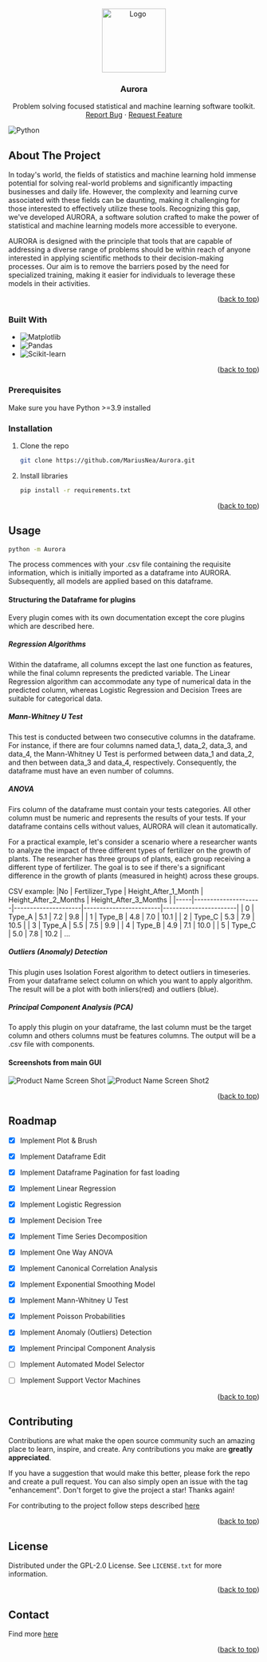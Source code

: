 <a name="readme-top"></a>


<!-- PROJECT LOGO -->
<br />
<div align="center">
  <a href="https://github.com/MariusNea/Aurora">
    <img src="images/logo.png" alt="Logo" width="128" height="128">
  </a>

  <h3 align="center">Aurora</h3>

  <p align="center">
    Problem solving focused statistical and machine learning software toolkit.
    <br />
    <a href="https://github.com/MariusNea/Aurora/issues/new?labels=bug&template=bug-report---.md">Report Bug</a>
    ·
    <a href="https://github.com/MariusNea/Aurora/issues/new?labels=enhancement&template=feature-request---.md">Request Feature</a>
  </p>
</div>

![Python][Python]

<!-- ABOUT THE PROJECT -->
## About The Project

In today's world, the fields of statistics and machine learning hold immense potential for solving real-world problems and significantly impacting businesses and daily life. However, the complexity and learning curve associated with these fields can be daunting, making it challenging for those interested to effectively utilize these tools. Recognizing this gap, we've developed AURORA, a software solution crafted to make the power of statistical and machine learning models more accessible to everyone.

AURORA is designed with the principle that tools that are capable of addressing a diverse range of problems should be within reach of anyone interested in applying scientific methods to their decision-making processes. Our aim is to remove the barriers posed by the need for specialized training, making it easier for individuals to leverage these models in their activities.
<p align="right">(<a href="#readme-top">back to top</a>)</p>



### Built With

* ![Matplotlib][Matplotlib]
* ![Pandas][Pandas]
* ![Scikit-learn][scikit-learn]

<p align="right">(<a href="#readme-top">back to top</a>)</p>



### Prerequisites

Make sure you have Python >=3.9 installed

### Installation

1. Clone the repo
   ```sh
   git clone https://github.com/MariusNea/Aurora.git
   ```
2. Install libraries
   ```sh
   pip install -r requirements.txt
   ```

<p align="right">(<a href="#readme-top">back to top</a>)</p>


<!-- USAGE EXAMPLES -->
## Usage

   ```sh
   python -m Aurora
   ```
The process commences with your .csv file containing the requisite information, which is initially imported as a dataframe into AURORA. Subsequently, all models are applied based on this dataframe.

<h4>Structuring the Dataframe for plugins</h4>

Every plugin comes with its own documentation except the core plugins which are described here.

<h5>Regression Algorithms</h5>

Within the dataframe, all columns except the last one function as features, while the final column represents the predicted variable. The Linear Regression algorithm can accommodate any type of numerical data in the predicted column, whereas Logistic Regression and Decision Trees are suitable for categorical data.

<h5>Mann-Whitney U Test</h5>

This test is conducted between two consecutive columns in the dataframe. For instance, if there are four columns named data_1, data_2, data_3, and data_4, the Mann-Whitney U Test is performed between data_1 and data_2, and then between data_3 and data_4, respectively. Consequently, the dataframe must have an even number of columns.

<h5>ANOVA</h5>

Firs column of the dataframe must contain your tests categories. All other column must be numeric and represents the results of your tests. If your dataframe contains cells without values, AURORA will clean it automatically.

For a practical example, let's consider a scenario where a researcher wants to analyze the impact of three different types of fertilizer on the growth of plants. The researcher has three groups of plants, each group receiving a different type of fertilizer. The goal is to see if there's a significant difference in the growth of plants (measured in height) across these groups.

CSV example:
 |No   |     Fertilizer_Type | Height_After_1_Month | Height_After_2_Months | Height_After_3_Months |
 |-----|---------------------|---------------------|------------------------|-----------------------|
| 0    |     Type_A          |         5.1         |            7.2         |           9.8 |
| 1    |     Type_B          |         4.8         |            7.0         |          10.1 |
| 2    |     Type_C          |         5.3         |            7.9         |          10.5 |
| 3    |     Type_A          |         5.5         |            7.5         |           9.9 |
| 4    |     Type_B          |         4.9         |            7.1         |          10.0 |
| 5    |     Type_C          |         5.0         |            7.8         |          10.2 |
...


<h5>Outliers (Anomaly) Detection</h5>

This plugin uses Isolation Forest algorithm to detect outliers in timeseries. From your dataframe select column on which you want to apply algorithm. The result will be a plot with both inliers(red) and outliers (blue).

<h5>Principal Component Analysis (PCA)</h5>

To apply this plugin on your dataframe, the last column must be the target column and others columns must be features columns. The output will be a .csv file with components.

<h4>Screenshots from main GUI</h4>

![Product Name Screen Shot][product-screenshot]
![Product Name Screen Shot2][product-screenshot2]
<p align="right">(<a href="#readme-top">back to top</a>)</p>


<!-- ROADMAP -->
## Roadmap

- [x] Implement Plot & Brush
- [x] Implement Dataframe Edit 
- [x] Implement Dataframe Pagination for fast loading
- [x] Implement Linear Regression
- [x] Implement Logistic Regression
- [x] Implement Decision Tree
- [x] Implement Time Series Decomposition
- [x] Implement One Way ANOVA
- [x] Implement Canonical Correlation Analysis
- [x] Implement Exponential Smoothing Model
- [x] Implement Mann-Whitney U Test
- [x] Implement Poisson Probabilities
- [x] Implement Anomaly (Outliers) Detection
- [x] Implement Principal Component Analysis
- [ ] Implement Automated Model Selector 
- [ ] Implement Support Vector Machines


<p align="right">(<a href="#readme-top">back to top</a>)</p>


<!-- CONTRIBUTING -->
## Contributing

Contributions are what make the open source community such an amazing place to learn, inspire, and create. Any contributions you make are **greatly appreciated**.

If you have a suggestion that would make this better, please fork the repo and create a pull request. You can also simply open an issue with the tag "enhancement".
Don't forget to give the project a star! Thanks again!

For contributing to the project follow steps described <a href="https://docs.github.com/en/get-started/exploring-projects-on-github/contributing-to-a-project">here</a>

<p align="right">(<a href="#readme-top">back to top</a>)</p>



<!-- LICENSE -->
## License

Distributed under the GPL-2.0 License. See `LICENSE.txt` for more information.

<p align="right">(<a href="#readme-top">back to top</a>)</p>



<!-- CONTACT -->
## Contact

Find more <a href="https://mariusneagoe.com">here</a>

<p align="right">(<a href="#readme-top">back to top</a>)</p>




<!-- MARKDOWN LINKS & IMAGES -->
<!-- https://www.markdownguide.org/basic-syntax/#reference-style-links -->
[product-screenshot]: images/ss1.png
[product-screenshot2]: images/ss2.png
[Matplotlib]: https://img.shields.io/badge/Matplotlib-%23ffffff.svg?style=for-the-badge&logo=Matplotlib&logoColor=black
[Pandas]: https://img.shields.io/badge/pandas-%23150458.svg?style=for-the-badge&logo=pandas&logoColor=white
[scikit-learn]: https://img.shields.io/badge/scikit--learn-%23F7931E.svg?style=for-the-badge&logo=scikit-learn&logoColor=white
[Python]: https://ForTheBadge.com/images/badges/made-with-python.svg